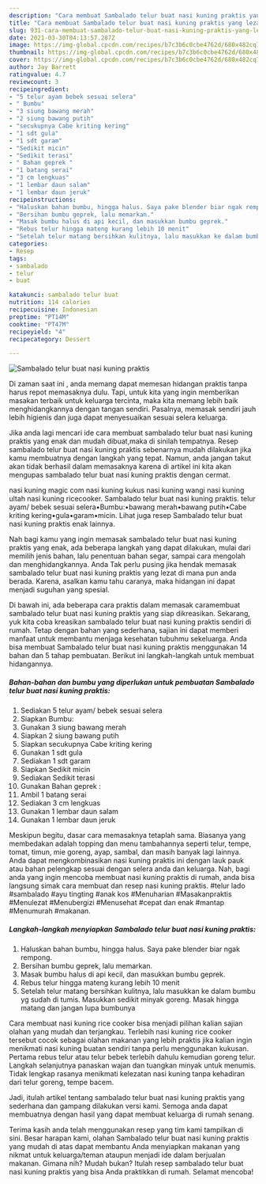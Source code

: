 ```yaml
---
description: "Cara membuat Sambalado telur buat nasi kuning praktis yang lezat dan Mudah Dibuat"
title: "Cara membuat Sambalado telur buat nasi kuning praktis yang lezat dan Mudah Dibuat"
slug: 931-cara-membuat-sambalado-telur-buat-nasi-kuning-praktis-yang-lezat-dan-mudah-dibuat
date: 2021-03-30T04:13:57.287Z
image: https://img-global.cpcdn.com/recipes/b7c3b6c0cbe4762d/680x482cq70/sambalado-telur-buat-nasi-kuning-praktis-foto-resep-utama.jpg
thumbnail: https://img-global.cpcdn.com/recipes/b7c3b6c0cbe4762d/680x482cq70/sambalado-telur-buat-nasi-kuning-praktis-foto-resep-utama.jpg
cover: https://img-global.cpcdn.com/recipes/b7c3b6c0cbe4762d/680x482cq70/sambalado-telur-buat-nasi-kuning-praktis-foto-resep-utama.jpg
author: Jay Barrett
ratingvalue: 4.7
reviewcount: 3
recipeingredient:
- "5 telur ayam bebek sesuai selera"
- " Bumbu"
- "3 siung bawang merah"
- "2 siung bawang putih"
- "secukupnya Cabe kriting kering"
- "1 sdt gula"
- "1 sdt garam"
- "Sedikit micin"
- "Sedikit terasi"
- " Bahan geprek "
- "1 batang serai"
- "3 cm lengkuas"
- "1 lembar daun salam"
- "1 lembar daun jeruk"
recipeinstructions:
- "Haluskan bahan bumbu, hingga halus. Saya pake blender biar ngak rempong."
- "Bersihan bumbu geprek, lalu memarkan."
- "Masak bumbu halus di api kecil, dan masukkan bumbu geprek."
- "Rebus telur hingga mateng kurang lebih 10 menit"
- "Setelah telur matang bersihkan kulitnya, lalu masukkan ke dalam bumbu yg sudah di tumis. Masukkan sedikit minyak goreng. Masak hingga matang dan jangan lupa bumbunya"
categories:
- Resep
tags:
- sambalado
- telur
- buat

katakunci: sambalado telur buat 
nutrition: 114 calories
recipecuisine: Indonesian
preptime: "PT14M"
cooktime: "PT47M"
recipeyield: "4"
recipecategory: Dessert

---
```



![Sambalado telur buat nasi kuning praktis](https://img-global.cpcdn.com/recipes/b7c3b6c0cbe4762d/680x482cq70/sambalado-telur-buat-nasi-kuning-praktis-foto-resep-utama.jpg)

Di zaman  saat ini , anda memang dapat memesan hidangan praktis tanpa harus repot memasaknya dulu. Tapi, untuk kita yang ingin memberikan masakan terbaik untuk keluarga tercinta, maka kita memang lebih baik menghidangkannya dengan tangan sendiri. Pasalnya, memasak sendiri jauh lebih higienis dan juga dapat menyesuaikan sesuai selera keluarga.

Jika anda lagi mencari ide cara membuat sambalado telur buat nasi kuning praktis yang enak dan mudah dibuat,maka di sinilah tempatnya. Resep sambalado telur buat nasi kuning praktis  sebenarnya mudah dilakukan jika kamu membuatnya dengan langkah yang tepat. Namun, anda jangan takut akan tidak berhasil dalam memasaknya 
karena di artikel ini kita akan mengupas sambalado telur buat nasi kuning praktis dengan cermat.  

nasi kuning magic com nasi kuning kukus nasi kuning wangi nasi kuning ultah nasi kuning ricecooker. Sambalado telur buat nasi kuning praktis. telur ayam/ bebek sesuai selera•Bumbu:•bawang merah•bawang putih•Cabe kriting kering•gula•garam•micin. Lihat juga resep Sambalado telur buat nasi kuning praktis enak lainnya.

Nah bagi kamu yang ingin memasak sambalado telur buat nasi kuning praktis yang enak, ada beberapa langkah yang dapat dilakukan, mulai dari memilih jenis bahan, lalu penentuan bahan segar, sampai cara mengolah dan menghidangkannya. Anda Tak perlu pusing jika hendak memasak sambalado telur buat nasi kuning praktis yang lezat di mana pun anda berada. Karena, asalkan kamu  tahu caranya, maka hidangan ini dapat menjadi suguhan yang spesial.

Di bawah ini, ada beberapa cara praktis  dalam memasak caramembuat sambalado telur buat nasi kuning praktis yang siap dikreasikan. Sekarang, yuk kita coba kreasikan sambalado telur buat nasi kuning praktis sendiri di rumah. Tetap dengan bahan yang sederhana, sajian ini dapat memberi manfaat untuk membantu menjaga kesehatan tubuhmu sekeluarga. Anda bisa membuat Sambalado telur buat nasi kuning praktis menggunakan 14 bahan dan 5 tahap pembuatan. Berikut ini langkah-langkah untuk membuat hidangannya.

<!--inarticleads1-->

##### Bahan-bahan dan bumbu yang diperlukan untuk pembuatan Sambalado telur buat nasi kuning praktis:

1. Sediakan 5 telur ayam/ bebek sesuai selera
1. Siapkan  Bumbu:
1. Gunakan 3 siung bawang merah
1. Siapkan 2 siung bawang putih
1. Siapkan secukupnya Cabe kriting kering
1. Gunakan 1 sdt gula
1. Sediakan 1 sdt garam
1. Siapkan Sedikit micin
1. Sediakan Sedikit terasi
1. Gunakan  Bahan geprek :
1. Ambil 1 batang serai
1. Sediakan 3 cm lengkuas
1. Gunakan 1 lembar daun salam
1. Gunakan 1 lembar daun jeruk


Meskipun begitu, dasar cara memasaknya tetaplah sama. Biasanya yang membedakan adalah topping dan menu tambahannya seperti telur, tempe, tomat, timun, mie goreng, ayap, sambal, dan masih banyak lagi lainnya. Anda dapat mengkombinasikan nasi kuning praktis ini dengan lauk pauk atau bahan pelengkap sesuai dengan selera anda dan keluarga. Nah, bagi anda yang ingin mencoba membuat nasi kuning praktis di rumah, anda bisa langsung simak cara membuat dan resep nasi kuning praktis. #telur lado #sambalado #ayu tingting #anak kos #Menuharian #Masakanpraktis #Menulezat #Menubergizi #Menusehat #cepat dan enak #mantap #Menumurah #makanan. 

<!--inarticleads2-->

##### Langkah-langkah menyiapkan Sambalado telur buat nasi kuning praktis:

1. Haluskan bahan bumbu, hingga halus. Saya pake blender biar ngak rempong.
1. Bersihan bumbu geprek, lalu memarkan.
1. Masak bumbu halus di api kecil, dan masukkan bumbu geprek.
1. Rebus telur hingga mateng kurang lebih 10 menit
1. Setelah telur matang bersihkan kulitnya, lalu masukkan ke dalam bumbu yg sudah di tumis. Masukkan sedikit minyak goreng. Masak hingga matang dan jangan lupa bumbunya


Cara membuat nasi kuning rice cooker bisa menjadi pilihan kalian sajian olahan yang mudah dan terjangkau. Terlebih nasi kuning rice cooker tersebut cocok sebagai olahan makanan yang lebih praktis jika kalian ingin menikmati nasi kuning buatan sendiri tanpa perlu menggunakan kukusan. Pertama rebus telur atau telur bebek terlebih dahulu kemudian goreng telur. Langkah selanjutnya panaskan wajan dan tuangkan minyak untuk menumis. Tidak lengkap rasanya menikmati kelezatan nasi kuning tanpa kehadiran dari telur goreng, tempe bacem. 

Jadi, itulah artikel tentang  sambalado telur buat nasi kuning praktis  yang sederhana dan gampang dilakukan versi kami. Semoga anda dapat membuatnya dengan hasil yang dapat membuat keluarga di rumah senang. 

Terima kasih anda telah menggunakan resep yang tim kami tampilkan di sini. Besar harapan kami, olahan  Sambalado telur buat nasi kuning praktis yang mudah di atas dapat membantu Anda menyiapkan makanan yang nikmat untuk keluarga/teman ataupun menjadi ide dalam berjualan makanan. Gimana nih? Mudah bukan? Itulah resep sambalado telur buat nasi kuning praktis yang bisa Anda praktikkan di rumah. Selamat mencoba!

